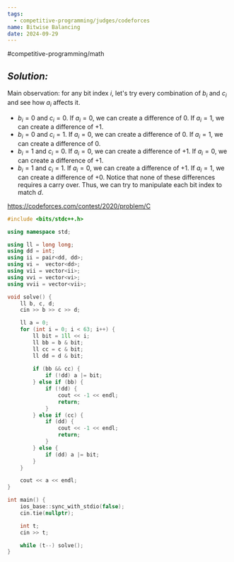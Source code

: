 ```yaml
---
tags:
  - competitive-programming/judges/codeforces
name: Bitwise Balancing
date: 2024-09-29
---
```

#competitive-programming/math 
## _Solution:_
Main observation: for any bit index $i$, let's try every combination of $b_{i}$ and $c_{i}$ and see how $a_{i}$ affects it.
- $b_{i}=0$ and $c_{i}=0$. If $a_{i}=0$, we can create a difference of $0$. If $a_{i}=1$, we can create a difference of $+1$.
- $b_{i}=0$ and $c_{i}=1$. If $a_{i}=0$, we can create a difference of $0$. If $a_{i}=1$, we can create a difference of $0$.
- $b_{i}=1$ and $c_{i}=0$. If $a_{i}=0$, we can create a difference of $+1$. If $a_{i}=0$, we can create a difference of $+1$.
- $b_{i}=1$ and $c_{i}=1$. If $a_{i}=0$, we can create a difference of $+1$. If $a_{i}=1$, we can create a difference of $+0$.
Notice that none of these differences requires a carry over. Thus, we can try to manipulate each bit index to match $d$.

https://codeforces.com/contest/2020/problem/C
```cpp
#include <bits/stdc++.h>

using namespace std;

using ll = long long;
using dd = int;
using ii = pair<dd, dd>;
using vi =  vector<dd>;
using vii = vector<ii>;
using vvi = vector<vi>;
using vvii = vector<vii>;

void solve() {
    ll b, c, d;
    cin >> b >> c >> d;

    ll a = 0;
    for (int i = 0; i < 63; i++) {
        ll bit = 1ll << i;
        ll bb = b & bit;
        ll cc = c & bit;
        ll dd = d & bit;
        
        if (bb && cc) {
            if (!dd) a |= bit;
        } else if (bb) {
            if (!dd) {
                cout << -1 << endl;
                return;
            }
        } else if (cc) {
            if (dd) {
                cout << -1 << endl;
                return;
            }
        } else {
            if (dd) a |= bit;
        }
    }

    cout << a << endl;
}

int main() {
    ios_base::sync_with_stdio(false);
    cin.tie(nullptr);

    int t;
    cin >> t;

    while (t--) solve();
}
```
